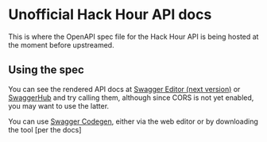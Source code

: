 # Unofficial Hack Hour API docs

This is where the OpenAPI spec file for the Hack Hour API is being hosted at the moment before upstreamed.

## Using the spec

You can see the rendered API docs at [Swagger Editor (next version)][swagger-editor]
or [SwaggerHub] and try calling them, although since CORS is not yet enabled, you may want to use the latter.

[swagger-editor]: https://editor-next.swagger.io/?url=https://raw.githubusercontent.com/andreijiroh-dev/hackclub-scrapbook-log/main/scraps/hackhour-api-docs/openapi.yaml
[SwaggerHub]: https://app.swaggerhub.com/apis-docs/recaptime-dev/hack-hour/3.0.0

You can use [Swagger Codegen](https://github.com/swagger-api/swagger-codegen), either via the web editor or by downloading the tool [per the docs]

[pre the docs]: https://github.com/swagger-api/swagger-codegen?tab=readme-ov-file#prerequisites